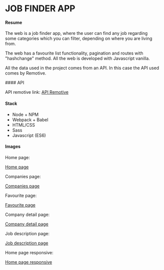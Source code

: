 # JOB FINDER APP

#### Resume

The web is a job finder app, where the user can find any job regarding some categories which you can filter, depending on where you are living from.

The web has a favourite list functionality, pagination and routes with "hashchange" method. All the web is developed with Javascript vanilla.

All the data used in the project comes from an API. In this case the API used comes by Remotive.

#### API

API remotive link: [API Remotive](https://github.com/remotive-io/remote-jobs-api.)

#### Stack

-   Node + NPM
-   Webpack + Babel
-   HTML/CSS
-   Sass
-   Javascript (ES6)

#### Images

Home page:

[Home page](./src/app/assets/home_page.PNG)

Companies page:

[Companies page](./src/app/assets/companies_pages.PNG)

Favourite page:

[Favourite page](./src/app/assets/jobs_fav_list.PNG)

Company detail page:

[Company detail page](./src/app/assets/company_detail_offer.PNG)

Job description page:

[Job description page](./src/app/assets/description.PNG)

Home page responsive:

[Home page responsive](./src/app/assets/home_page_responsive.PNG)
